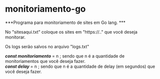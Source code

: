 # monitoriamento-go

***Programa para monitoriamento de sites em Go lang. ***

No "sitesaqui.txt" coloque os sites em "https://.." que você deseja monitorar.

Os logs serão salvos no arquivo "logs.txt"

<b> *const monitoriamento* </b> = n ; sendo que n é a quantidade de monitoriamentos que você deseja fazer. <br />
<b> *const delay* </b> = n ; sendo que n é a quantidade de delay (em segundos) que você deseja fazer.
